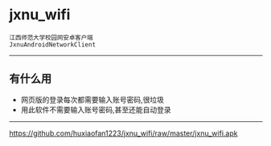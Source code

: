 # jxnu_wifi
	江西师范大学校园网安卓客户端
	JxnuAndroidNetworkClient
***

## 有什么用
 - 网页版的登录每次都需要输入账号密码,很垃圾
 - 用此软件不需要输入账号密码,甚至还能自动登录
***

https://github.com/huxiaofan1223/jxnu_wifi/raw/master/jxnu_wifi.apk

